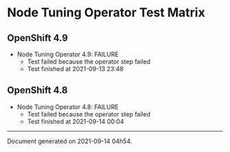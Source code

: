 
Node Tuning Operator Test Matrix
================================

OpenShift 4.9
-------------


* Node Tuning Operator 4.9: FAILURE
  - Test failed because the operator step failed
  - Test finished at 2021-09-13 23:48

OpenShift 4.8
-------------


* Node Tuning Operator 4.8: FAILURE
  - Test failed because the operator step failed
  - Test finished at 2021-09-14 00:04


---
Document generated on 2021-09-14 04h54.
